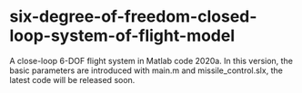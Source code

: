 # six-degree-of-freedom-closed-loop-system-of-flight-model
A close-loop 6-DOF flight system in Matlab code 2020a.
In this version, the basic parameters are introduced with main.m and missile_control.slx, the latest code will be released soon.
